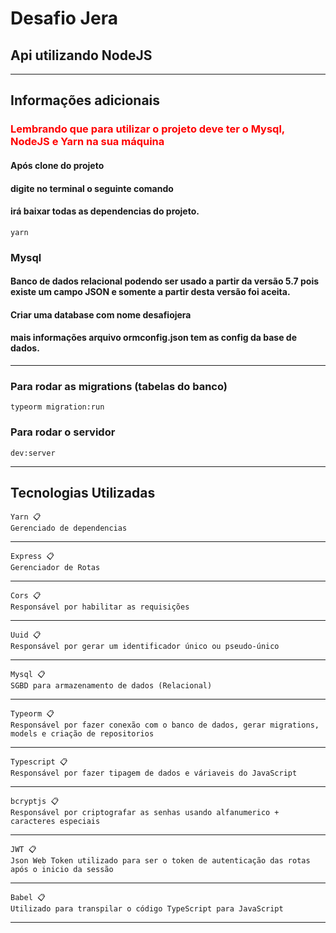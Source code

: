 <h1>Desafio Jera</h1>

<h2>Api utilizando NodeJS</h2>

---
## Informações adicionais
### <p style="color:red">Lembrando que para utilizar o projeto deve ter o Mysql, NodeJS e Yarn na sua máquina</p>

#### Após clone do projeto
#### digite no terminal o seguinte comando
#### irá baixar todas as dependencias do projeto.
    yarn

### Mysql
#### Banco de dados relacional podendo ser usado a partir da versão 5.7 pois existe um campo JSON e somente a partir desta versão foi aceita.
#### Criar uma database com nome <b>desafiojera</b>
#### mais informações  arquivo ormconfig.json tem as config da base de dados.

---

### Para rodar as migrations (tabelas do banco)
    typeorm migration:run

### Para rodar o servidor
    dev:server

---

## Tecnologias Utilizadas

    Yarn 📋
    Gerenciado de dependencias
---
    Express 📋
    Gerenciador de Rotas
---
    Cors 📋
    Responsável por habilitar as requisições
--- 
    Uuid 📋
    Responsável por gerar um identificador único ou pseudo-único
---
    Mysql 📋
    SGBD para armazenamento de dados (Relacional)
---
    Typeorm 📋
    Responsável por fazer conexão com o banco de dados, gerar migrations, models e criação de repositorios
---
    Typescript 📋
    Responsável por fazer tipagem de dados e váriaveis do JavaScript
---
    bcryptjs 📋
    Responsável por criptografar as senhas usando alfanumerico + caracteres especiais
---
    JWT 📋
    Json Web Token utilizado para ser o token de autenticação das rotas após o inicio da sessão
---

    Babel 📋
    Utilizado para transpilar o código TypeScript para JavaScript  
---